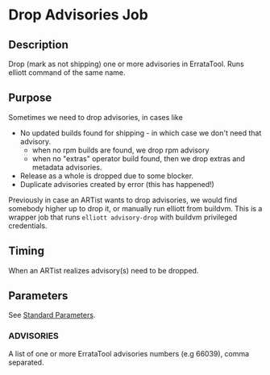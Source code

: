 # Drop Advisories Job

## Description

Drop (mark as not shipping) one or more advisories in ErrataTool. Runs elliott command of the same name.

## Purpose

Sometimes we need to drop advisories, in cases like
- No updated builds found for shipping - in which case we don't need that advisory.
  - when no rpm builds are found, we drop rpm advisory
  - when no "extras" operator build found, then we drop extras and metadata advisories.
- Release as a whole is dropped due to some blocker.
- Duplicate advisories created by error (this has happened!)

Previously in case an ARTist wants to drop advisories, we would find somebody higher up to drop it, or manually run elliott from buildvm. This is a wrapper job that runs `elliott advisory-drop` with buildvm privileged credentials.

## Timing

When an ARTist realizes advisory(s) need to be dropped.

## Parameters

See [Standard Parameters](/jobs/README.md#standard-parameters).

### ADVISORIES

A list of one or more ErrataTool advisories numbers (e.g 66039), comma separated.
